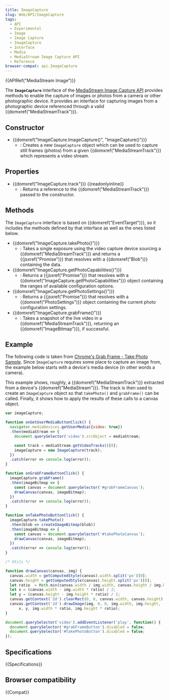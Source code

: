 ```yaml
---
title: ImageCapture
slug: Web/API/ImageCapture
tags:
  - API
  - Experimental
  - Image
  - Image Capture
  - ImageCapture
  - Interface
  - Media
  - MediaStream Image Capture API
  - Reference
browser-compat: api.ImageCapture
---
```

{{APIRef("MediaStream Image")}}

The **`ImageCapture`** interface of the [MediaStream Image Capture API](/en-US/docs/Web/API/MediaStream_Image_Capture_API) provides methods to enable the capture of images or photos from a camera or other photographic device. It provides an interface for capturing images from a photographic device referenced through a valid {{domxref("MediaStreamTrack")}}.

## Constructor

- {{domxref("ImageCapture.ImageCapture()", "ImageCapture()")}}
  - : Creates a new `ImageCapture` object which can be used to capture still frames (photos) from a given {{domxref("MediaStreamTrack")}} which represents a video stream.

## Properties

- {{domxref("ImageCapture.track")}} {{readonlyinline}}
  - : Returns a reference to the {{domxref("MediaStreamTrack")}} passed to the constructor.

## Methods

The `ImageCapture` interface is based on {{domxref("EventTarget")}}, so it includes the methods defined by that interface as well as the ones listed below.

- {{domxref("ImageCapture.takePhoto()")}}
  - : Takes a single exposure using the video capture device sourcing a {{domxref("MediaStreamTrack")}} and returns a {{jsxref("Promise")}} that resolves with a {{domxref("Blob")}} containing the data.
- {{domxref("ImageCapture.getPhotoCapabilities()")}}
  - : Returns a {{jsxref("Promise")}} that resolves with a {{domxref("ImageCapture.getPhotoCapabilities")}} object containing the ranges of available configuration options.
- {{domxref("ImageCapture.getPhotoSettings()")}}
  - : Returns a {{jsxref("Promise")}} that resolves with a {{domxref("PhotoSettings")}} object containing the current photo configuration settings.
- {{domxref("ImageCapture.grabFrame()")}}
  - : Takes a snapshot of the live video in a {{domxref("MediaStreamTrack")}}, returning an {{domxref("ImageBitmap")}}, if successful.

## Example

The following code is taken from [Chrome's Grab Frame - Take Photo Sample](https://googlechrome.github.io/samples/image-capture/grab-frame-take-photo.html). Since `ImageCapture` requires some place to capture an image from, the example below starts with a device's media device (in other words a camera).

This example shows, roughly, a {{domxref("MediaStreamTrack")}} extracted from a device's {{domxref("MediaStream")}}. The track is then used to create an `ImageCapture` object so that `takePhoto()` and `grabFrame()` can be called. Finally, it shows how to apply the results of these calls to a canvas object.

```js
var imageCapture;

function onGetUserMediaButtonClick() {
  navigator.mediaDevices.getUserMedia({video: true})
  .then(mediaStream => {
    document.querySelector('video').srcObject = mediaStream;

    const track = mediaStream.getVideoTracks()[0];
    imageCapture = new ImageCapture(track);
  })
  .catch(error => console.log(error));
}

function onGrabFrameButtonClick() {
  imageCapture.grabFrame()
  .then(imageBitmap => {
    const canvas = document.querySelector('#grabFrameCanvas');
    drawCanvas(canvas, imageBitmap);
  })
  .catch(error => console.log(error));
}

function onTakePhotoButtonClick() {
  imageCapture.takePhoto()
  .then(blob => createImageBitmap(blob))
  .then(imageBitmap => {
    const canvas = document.querySelector('#takePhotoCanvas');
    drawCanvas(canvas, imageBitmap);
  })
  .catch(error => console.log(error));
}

/* Utils */

function drawCanvas(canvas, img) {
  canvas.width = getComputedStyle(canvas).width.split('px')[0];
  canvas.height = getComputedStyle(canvas).height.split('px')[0];
  let ratio  = Math.min(canvas.width / img.width, canvas.height / img.height);
  let x = (canvas.width - img.width * ratio) / 2;
  let y = (canvas.height - img.height * ratio) / 2;
  canvas.getContext('2d').clearRect(0, 0, canvas.width, canvas.height);
  canvas.getContext('2d').drawImage(img, 0, 0, img.width, img.height,
      x, y, img.width * ratio, img.height * ratio);
}

document.querySelector('video').addEventListener('play', function() {
  document.querySelector('#grabFrameButton').disabled = false;
  document.querySelector('#takePhotoButton').disabled = false;
});
```

## Specifications

{{Specifications}}

## Browser compatibility

{{Compat}}
